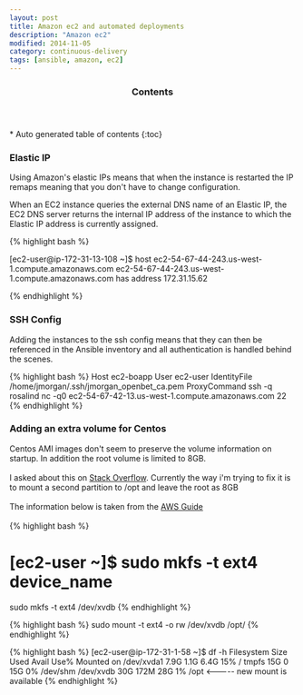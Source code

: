```yaml
---
layout: post
title: Amazon ec2 and automated deployments
description: "Amazon ec2"
modified: 2014-11-05
category: continuous-delivery
tags: [ansible, amazon, ec2]
---
```


<section id="table-of-contents" class="toc">
  <header>
    <h3>Contents</h3>
  </header>
<div id="drawer" markdown="1">
*  Auto generated table of contents
{:toc}
</div>
</section><!-- /#table-of-contents -->

### Elastic IP

Using Amazon's elastic IPs means that when the instance is restarted the IP remaps meaning that you don't have to change configuration.

When an EC2 instance queries the external DNS name of an Elastic IP, the EC2 DNS server returns the internal IP address of the instance to which the Elastic IP address is currently assigned.

{% highlight bash %}

[ec2-user@ip-172-31-13-108 ~]$ host ec2-54-67-44-243.us-west-1.compute.amazonaws.com
ec2-54-67-44-243.us-west-1.compute.amazonaws.com has address 172.31.15.62

{% endhighlight %}

### SSH Config

Adding the instances to the ssh config means that they can then be referenced in the Ansible inventory and all authentication is handled behind the scenes.

{% highlight bash %}
Host ec2-boapp
    User ec2-user
    IdentityFile /home/jmorgan/.ssh/jmorgan_openbet_ca.pem
    ProxyCommand ssh -q rosalind nc -q0 ec2-54-67-42-13.us-west-1.compute.amazonaws.com 22
{% endhighlight %}

### Adding an extra volume for Centos

Centos AMI images don't seem to preserve the volume information on startup. In addition the root volume is limited to 8GB.
<br/><br/>
I asked about this on [Stack Overflow](http://stackoverflow.com/questions/29539057/amazon-ec2-centos-6-spot-instance-root-volume). Currently the way i'm trying to fix it is to mount a second partition to /opt and leave the root as 8GB
<br/><br/>
The information below is taken from the [AWS Guide](http://docs.aws.amazon.com/AWSEC2/latest/UserGuide/ebs-using-volumes.html)
<br/><br/>
{% highlight bash %}
# [ec2-user ~]$ sudo mkfs -t ext4 device_name
sudo mkfs -t ext4 /dev/xvdb
{% endhighlight %}

{% highlight bash %}
sudo mount -t ext4 -o rw /dev/xvdb /opt/
{% endhighlight %}

{% highlight bash %}
[ec2-user@ip-172-31-1-58 ~]$ df -h
Filesystem            Size  Used Avail Use% Mounted on
/dev/xvda1            7.9G  1.1G  6.4G  15% /
tmpfs                  15G     0   15G   0% /dev/shm
/dev/xvdb              30G  172M   28G   1% /opt          <----- new mount is available
{% endhighlight %}